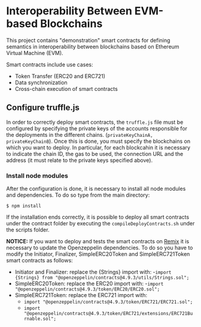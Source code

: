 # Interoperability Between EVM-based Blockchains

This project contains "demonstration" smart contracts for defining semantics in interoperability between blockchains based on Ethereum Virtual Machine (EVM).

Smart contracts include use cases:
- Token Transfer (ERC20 and ERC721)
- Data synchronization
- Cross-chain execution of smart contracts

## Configure truffle.js
In order to correctly deploy smart contracts, the ```truffle.js``` file must be configured by specifying the private keys of the accounts responsible for the deployments in the different chains. (```privateKeyChainA, privateKeyChainB```). Once this is done, you must specify the blockchains on which you want to deploy. In particular, for each blockcahin it is necessary to indicate the chain ID, the gas to be used, the connection URL and the address (it must relate to the private keys specified above).

### Install node modules
After the configuration is done, it is necessary to install all node modules and dependencies. To do so type from the main directory:
```
$ npm install
```
If the installation ends correctly, it is possible to deploy all smart contracts under the contract folder by executing the ```compileDeployContracts.sh``` under the scripts folder.

**NOTICE:** If you want to deploy and tests the smart contracts on [Remix](https://remix.ethereum.org) it is necessary to update the Openzeppelin dependencies. To do so you have to modify the Initiator, Finalizer, SimpleERC20Token and SimpleERC721Token smart contracts as follows:
- Initiator and Finalizer: replace the {Strings} import with:
  -```import {Strings} from "@openzeppelin/contracts@4.9.3/utils/Strings.sol";```
- SimpleERC20Token: replace the ERC20 import with:
  -```import "@openzeppelin/contracts@4.9.3/token/ERC20/ERC20.sol";```
- SimpleERC721Token: replace the ERC721 import with:
  - ```import "@openzeppelin/contracts@4.9.3/token/ERC721/ERC721.sol";```
  - ```import "@openzeppelin/contracts@4.9.3/token/ERC721/extensions/ERC721Burnable.sol";```
